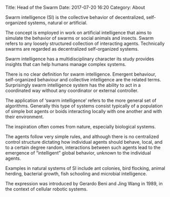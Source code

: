 Title: Head of the Swarm
Date: 2017-07-20 16:20
Category: About

Swarm intelligence (SI) is the collective behavior of decentralized, self-organized systems, natural or artificial.

The concept is employed in work on artificial intelligence that aims to simulate the behavior of swarms or social animals and insects. Swarm refers to any loosely structured collection of interacting agents. Technically swarms are regarded as decentralized self-organized systems.

Swarm intelligence has a multidisciplinary character its study provides insights that can help humans manage complex systems.

There is no clear definition for swarm intelligence. Emergent behaviour, self-organized behaviour and collective intelligence are the related terms. Surprisingly swarm intelligence system has the ability to act in a coordinated way without any coordinator or external controller.

The application of ‘swarm intelligence’ refers to the more general set of algorithms. Generally this type of systems consist typically of a population of simple bot agents or boids interacting locally with one another and with their environment.

The inspiration often comes from nature, especially biological systems.

The agents follow very simple rules, and although there is no centralized control structure dictating how individual agents should behave, local, and to a certain degree random, interactions between such agents lead to the emergence of “intelligent” global behavior, unknown to the individual agents.

Examples in natural systems of SI include ant colonies, bird flocking, animal herding, bacterial growth, fish schooling and microbial intelligence.

The expression was introduced by Gerardo Beni and Jing Wang in 1989, in the context of cellular robotic systems.